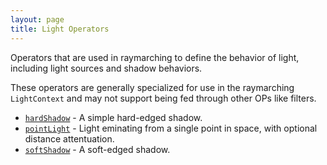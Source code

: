 ```yaml
---
layout: page
title: Light Operators
---
```


Operators that are used in raymarching to define the behavior of light, including
light sources and shadow behaviors.

These operators are generally specialized for use in the raymarching `LightContext`
and may not support being fed through other OPs like filters.

* [`hardShadow`](hardShadow.md) - A simple hard-edged shadow.
* [`pointLight`](pointLight.md) - Light eminating from a single point in space, with optional distance attentuation.
* [`softShadow`](softShadow.md) - A soft-edged shadow.
